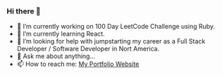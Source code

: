 ### Hi there 👋

- 🔭 I’m currently working on 100 Day LeetCode Challenge using Ruby.
- 🌱 I’m currently learning React.
- 🤔 I’m looking for help with jumpstarting my career as a Full Stack Developer / Software Developer in Nort America.
- 💬 Ask me about anything...
- 📫 How to reach me: [My Portfolio Website](https://www.arstanbekzholochu.com/)
